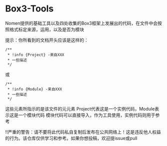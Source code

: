 # Box3-Tools
Nomen提供的基础工具以及四处收集的Box3框架上发展出的代码，在文件中会按照格式标定来源，运用，以及是否为模块

提示：你所看到的文档开头应该是这样的：
```
/**
 * !info {Project} -来自XXX
 * 一些描述
 */
```

或

```
/**
 * !info {Module} -来自XXX
 * 一些描述
 */
```

这些元素所指示的是该文件的元元素
Project代表这是一个实例代码，Module表示这是一个模块代码
模块代码可以直接导入，作为工具使用，实例代码则用于参考

!!严重的警告：请不要将此代码私自复制后发布在公共网络上！这是违反他人权益的行为。该仓库仅供学习和参考。如果你想投稿，欢迎提issue或pull

